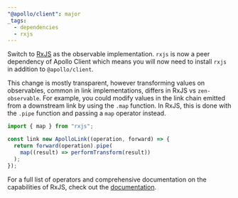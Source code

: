 ```yaml
---
"@apollo/client": major
_tags:
  - dependencies
  - rxjs
---
```


Switch to [RxJS](https://rxjs.dev/) as the observable implementation. `rxjs` is now a peer dependency of Apollo Client which means you will now need to install `rxjs` in addition to `@apollo/client`.

This change is mostly transparent, however transforming values on observables, common in link implementations, differs in RxJS vs `zen-observable`. For example, you could modify values in the link chain emitted from a downstream link by using the `.map` function. In RxJS, this is done with the `.pipe` function and passing a `map` operator instead.

```ts
import { map } from "rxjs";

const link new ApolloLink((operation, forward) => {
  return forward(operation).pipe(
    map((result) => performTransform(result))
  );
});
```

For a full list of operators and comprehensive documentation on the capabilities of RxJS, check out the [documentation](https://rxjs.dev/).
